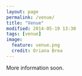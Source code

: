 ```yaml
---
layout: page
permalink: /venue/
title: "Venue"
modified: 2014-05-19 13:30
tags: [venue]
image:
  feature: venue.png
  credit: Oriana Brea
---
```


More information soon.
